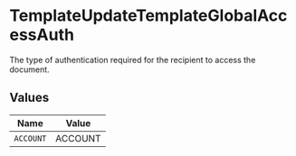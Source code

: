 # TemplateUpdateTemplateGlobalAccessAuth

The type of authentication required for the recipient to access the document.


## Values

| Name      | Value     |
| --------- | --------- |
| `ACCOUNT` | ACCOUNT   |